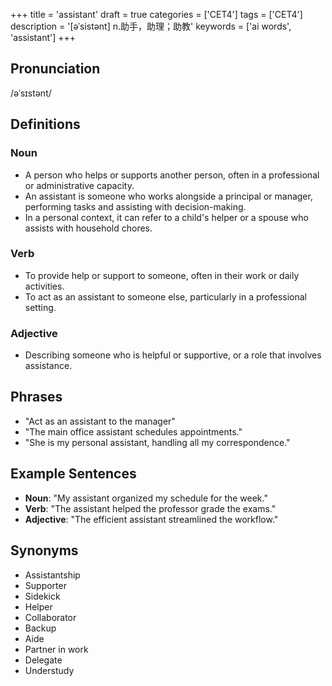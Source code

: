+++
title = 'assistant'
draft = true
categories = ['CET4']
tags = ['CET4']
description = '[əˈsistənt] n.助手，助理；助教'
keywords = ['ai words', 'assistant']
+++

## Pronunciation
/əˈsɪstənt/

## Definitions
### Noun
- A person who helps or supports another person, often in a professional or administrative capacity.
- An assistant is someone who works alongside a principal or manager, performing tasks and assisting with decision-making.
- In a personal context, it can refer to a child's helper or a spouse who assists with household chores.

### Verb
- To provide help or support to someone, often in their work or daily activities.
- To act as an assistant to someone else, particularly in a professional setting.

### Adjective
- Describing someone who is helpful or supportive, or a role that involves assistance.

## Phrases
- "Act as an assistant to the manager"
- "The main office assistant schedules appointments."
- "She is my personal assistant, handling all my correspondence."

## Example Sentences
- **Noun**: "My assistant organized my schedule for the week."
- **Verb**: "The assistant helped the professor grade the exams."
- **Adjective**: "The efficient assistant streamlined the workflow."

## Synonyms
- Assistantship
- Supporter
- Sidekick
- Helper
- Collaborator
- Backup
- Aide
- Partner in work
- Delegate
- Understudy

